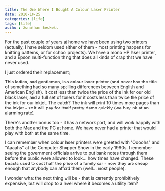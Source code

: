 ```yaml
---
title: The One Where I Bought A Colour Laser Printer
date: 2010-10-25
categories: [life]
tags: [life]
author: Jonathan Beckett
---
```


For the past couple of years at home we have been using two printers (actually, I have seldom used either of them - most printing happens for knitting patterns, or for school projects). We have a mono HP laser printer, and a Epson multi-function thing that does all kinds of crap that we have never used.

I just ordered their replacement;

This ladies, and gentlemen, is a colour laser printer (and never has the title of something had so many spelling differences between English and American English). It cost less than twice the price of the ink for our old black laser, and a full set of toners for it costs less than twice the price of the ink for our inkjet. The catch? The ink will print 10 times more pages than the inkjet - so it will pay for itself pretty damn quickly (we buy ink at an alarming rate).

There's another bonus too - it has a network port, and will work happily with both the Mac and the PC at home. We have never had a printer that would play with both at the same time.

I can remember when colour laser printers were greeted with "Oooohs" and "Aaaahs" at the Computer Shopper Show in the early 1990s. I remember seeing the government officials arrive to put bank notes through them before the public were allowed to look... how times have changed. These beasts used to cost half the price of a family car - now they are cheap enough that anybody can afford them (well... most people).

I wonder what the next thing will be - that is currently prohibitively expensive, but will drop to a level where it becomes a utility item?